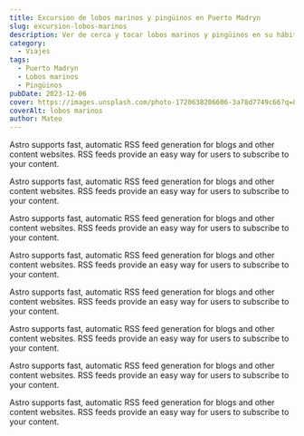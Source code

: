 ```yaml
---
title: Excursion de lobos marinos y pingüinos en Puerto Madryn
slug: excursion-lobos-marinos
description: Ver de cerca y tocar lobos marinos y pingüinos en su hábitat natural.
category:
  - Viajes
tags:
  - Puerto Madryn 
  - Lobos marinos
  - Pingüinos
pubDate: 2023-12-06
cover: https://images.unsplash.com/photo-1720638206606-3a78d7749c66?q=80&w=1632&auto=format&fit=crop&ixlib=rb-4.0.3&ixid=M3wxMjA3fDB8MHxwaG90by1wYWdlfHx8fGVufDB8fHx8fA%3D%3D
coverAlt: lobos marinos
author: Mateo
---
```


Astro supports fast, automatic RSS feed generation for blogs and other content websites. RSS feeds provide an easy way for users to subscribe to your content.

Astro supports fast, automatic RSS feed generation for blogs and other content websites. RSS feeds provide an easy way for users to subscribe to your content.

Astro supports fast, automatic RSS feed generation for blogs and other content websites. RSS feeds provide an easy way for users to subscribe to your content.

Astro supports fast, automatic RSS feed generation for blogs and other content websites. RSS feeds provide an easy way for users to subscribe to your content.

Astro supports fast, automatic RSS feed generation for blogs and other content websites. RSS feeds provide an easy way for users to subscribe to your content.

Astro supports fast, automatic RSS feed generation for blogs and other content websites. RSS feeds provide an easy way for users to subscribe to your content.

Astro supports fast, automatic RSS feed generation for blogs and other content websites. RSS feeds provide an easy way for users to subscribe to your content.

Astro supports fast, automatic RSS feed generation for blogs and other content websites. RSS feeds provide an easy way for users to subscribe to your content.
